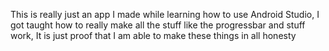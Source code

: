 <p> This is really just an app I made while learning how to use Android Studio, I got taught how to really make all the stuff like the 
progressbar and stuff work, It is just proof that I am able to make these things in all honesty</p>
